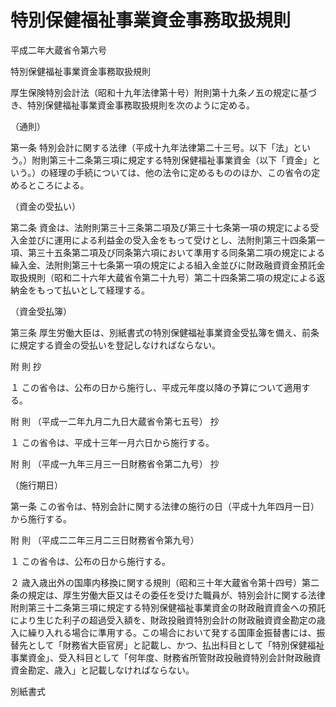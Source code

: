 # 特別保健福祉事業資金事務取扱規則

平成二年大蔵省令第六号

特別保健福祉事業資金事務取扱規則

厚生保険特別会計法（昭和十九年法律第十号）附則第十九条ノ五の規定に基づき、特別保健福祉事業資金事務取扱規則を次のように定める。

（通則）

第一条 特別会計に関する法律（平成十九年法律第二十三号。以下「法」という。）附則第三十二条第三項に規定する特別保健福祉事業資金（以下「資金」という。）の経理の手続については、他の法令に定めるもののほか、この省令の定めるところによる。

（資金の受払い）

第二条 資金は、法附則第三十三条第二項及び第三十七条第一項の規定による受入金並びに運用による利益金の受入金をもって受けとし、法附則第三十四条第一項、第三十五条第二項及び同条第六項において準用する同条第二項の規定による繰入金、法附則第三十七条第一項の規定による組入金並びに財政融資資金預託金取扱規則（昭和二十六年大蔵省令第二十九号）第二十四条第二項の規定による返納金をもって払いとして経理する。

（資金受払簿）

第三条 厚生労働大臣は、別紙書式の特別保健福祉事業資金受払簿を備え、前条に規定する資金の受払いを登記しなければならない。

附 則 抄

１ この省令は、公布の日から施行し、平成元年度以降の予算について適用する。

附 則 （平成一二年九月二九日大蔵省令第七五号） 抄

１ この省令は、平成十三年一月六日から施行する。

附 則 （平成一九年三月三一日財務省令第二九号） 抄

（施行期日）

第一条 この省令は、特別会計に関する法律の施行の日（平成十九年四月一日）から施行する。

附 則 （平成二二年三月二三日財務省令第九号）

１ この省令は、公布の日から施行する。

２ 歳入歳出外の国庫内移換に関する規則（昭和三十年大蔵省令第十四号）第二条の規定は、厚生労働大臣又はその委任を受けた職員が、特別会計に関する法律附則第三十二条第三項に規定する特別保健福祉事業資金の財政融資資金への預託により生じた利子の超過受入額を、財政投融資特別会計の財政融資資金勘定の歳入に繰り入れる場合に準用する。この場合において発する国庫金振替書には、振替先として「財務省大臣官房」と記載し、かつ、払出科目として「特別保健福祉事業資金」、受入科目として「何年度、財務省所管財政投融資特別会計財政融資資金勘定、歳入」と記載しなければならない。

別紙書式

[](/./pict/H02F03401000006-001.pdf)
